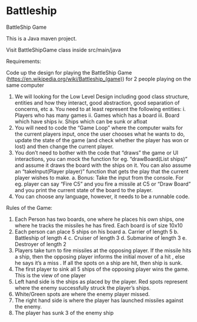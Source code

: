 # Battleship
BattleShip Game 

This is a Java maven project.

Visit BattleShipGame class inside src/main/java

Requirements:

Code up the design for playing the BattleShip Game
(https://en.wikipedia.org/wiki/Battleship_(game)) for 2 people playing on the same computer
1. We will looking for the Low Level Design including good class structure, entities and
how they interact, good abstraction, good separation of concerns, etc
a. You need to at least represent the following entities:
i. Players who has many games
ii. Games which has a board
iii. Board which have ships
iv. Ships which can be sunk or afloat
2. You will need to code the “Game Loop” where the computer waits for the current
players input, once the user chooses what he wants to do, update the state of the
game (and check whether the player has won or lost) and then change the current
player.
3. You don’t need to bother with the code that “draws” the game or UI interactions, you
can mock the function for eg. “drawBoard(List<Ship> ships)” and assume it draws the
board with the ships on it. You can also assume an “takeInput(Player player)”
function that gets the play that the current player wishes to make.
a. Bonus: Take the input from the console. For eg. player can say “Fire C5” and
you fire a missile at C5 or “Draw Board” and you print the current state of the
board to the player.
4. You can choose any language, however, it needs to be a runnable code.

Rules of the Game:
  
1. Each Person has two boards, one where he places his own ships, one where he
tracks the missiles he has fired. Each board is of size 10x10
2. Each person can place 5 ships on his board
a. Carrier of length 5
b. Battleship of length 4
c. Cruiser of length 3
d. Submarine of length 3
e. Destroyer of length 2
3. Players take turn to fire missiles at the opposing player. If the missile hits a ship, then
the opposing player informs the initial mover of a hit , else he says it’s a miss . If all the
spots on a ship are hit, then ship is sunk.
4. The first player to sink all 5 ships of the opposing player wins the game.
This is the view of one player
1. Left hand side is the ships as placed by the player. Red spots represent where the
enemy successfully struck the player’s ships.
2. White/Green spots are where the enemy player missed.
3. The right hand side is where the player has launched missiles against the enemy.
4. The player has sunk 3 of the enemy ship
